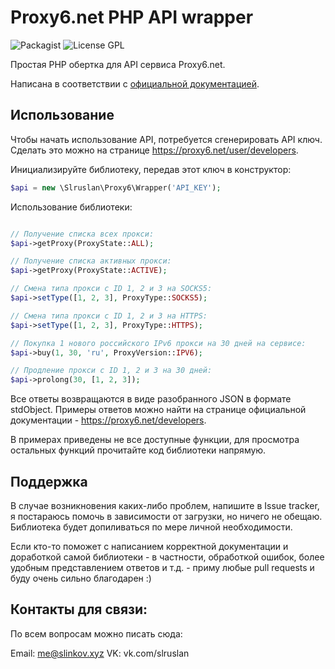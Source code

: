 # Proxy6.net PHP API wrapper

![Packagist](https://img.shields.io/packagist/dt/slruslan/php-proxy6.svg)
![License GPL](http://img.shields.io/badge/license-GPL-blue.svg)

Простая PHP обертка для API сервиса Proxy6.net.

Написана в соответствии с [официальной документацией](https://proxy6.net/developers).

## Использование

Чтобы начать использование API, потребуется сгенерировать API ключ.
Сделать это можно на странице https://proxy6.net/user/developers.

Инициализируйте библиотеку, передав этот ключ в конструктор: 
```php
$api = new \Slruslan\Proxy6\Wrapper('API_KEY');
```
Использование библиотеки:
```php

// Получение списка всех прокси:
$api->getProxy(ProxyState::ALL);

// Получение списка активных прокси:
$api->getProxy(ProxyState::ACTIVE);

// Смена типа прокси с ID 1, 2 и 3 на SOCKS5:
$api->setType([1, 2, 3], ProxyType::SOCKS5);

// Смена типа прокси с ID 1, 2 и 3 на HTTPS:
$api->setType([1, 2, 3], ProxyType::HTTPS);

// Покупка 1 нового российского IPv6 прокси на 30 дней на сервисе:
$api->buy(1, 30, 'ru', ProxyVersion::IPV6);

// Продление прокси с ID 1, 2 и 3 на 30 дней:
$api->prolong(30, [1, 2, 3]);
```

Все ответы возвращаются в виде разобранного JSON в формате stdObject.
Примеры ответов можно найти на странице официальной документации - https://proxy6.net/developers.

В примерах приведены не все доступные функции, для просмотра остальных функций прочитайте код библиотеки напрямую.

## Поддержка

В случае возникновения каких-либо проблем, напишите в Issue tracker, я постараюсь помочь в зависимости от загрузки, но ничего не обещаю. Библиотека будет допиливаться по мере личной необходимости. 

Если кто-то поможет с написанием корректной документации и доработкой самой библиотеки - в частности, обработкой ошибок, более удобным представлением ответов и т.д. - приму любые pull requests и буду очень сильно благодарен :)

## Контакты для связи:

По всем вопросам можно писать сюда:

Email: me@slinkov.xyz
VK: vk.com/slruslan 
